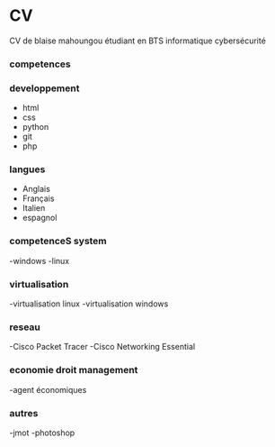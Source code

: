 # CV
CV de blaise mahoungou étudiant en BTS informatique cybersécurité
### competences
### developpement
- html
- css
- python
- git
- php
  
### langues
- Anglais
- Français
- Italien
- espagnol
### competenceS system
-windows
-linux
### virtualisation
-virtualisation linux
-virtualisation windows
### reseau
-Cisco Packet Tracer
-Cisco Networking Essential
### economie droit management
-agent économiques
### autres
-jmot
-photoshop
